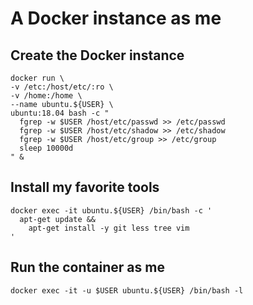 # A Docker instance as me

## Create the Docker instance
```
docker run \
-v /etc:/host/etc/:ro \
-v /home:/home \
--name ubuntu.${USER} \
ubuntu:18.04 bash -c "
  fgrep -w $USER /host/etc/passwd >> /etc/passwd 
  fgrep -w $USER /host/etc/shadow >> /etc/shadow 
  fgrep -w $USER /host/etc/group >> /etc/group
  sleep 10000d
" &
```
## Install my favorite tools
```
docker exec -it ubuntu.${USER} /bin/bash -c '
  apt-get update &&
    apt-get install -y git less tree vim
'
```
## Run the container as me
```
docker exec -it -u $USER ubuntu.${USER} /bin/bash -l
```
